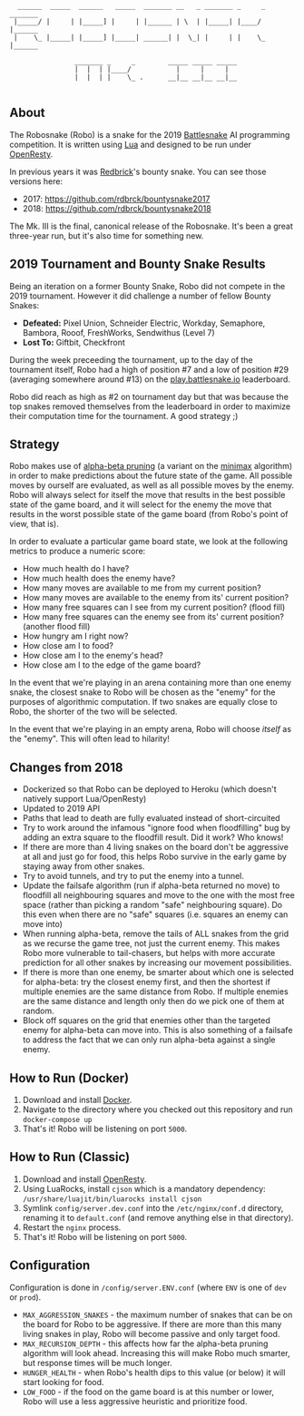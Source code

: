 ```
  ______  _____  ______   _____  _______ __   _ _______ _     _ _______
 |_____/ |     | |_____] |     | |______ | \  | |_____| |____/  |______
 |    \_ |_____| |_____] |_____| ______| |  \_| |     | |    \_ |______
                                                                       
                _______ _     _        _____ _____ _____               
                |  |  | |____/           |     |     |                 
                |  |  | |    \_ .      __|__ __|__ __|__               
                                                                       
```

## About
The Robosnake (Robo) is a snake for the 2019 [Battlesnake](http://www.battlesnake.io) AI programming competition. It is written using [Lua](https://www.lua.org/) and designed to be run under [OpenResty](http://openresty.org/).

In previous years it was [Redbrick](http://www.rdbrck.com)'s bounty snake. You can see those versions here:

* 2017: https://github.com/rdbrck/bountysnake2017
* 2018: https://github.com/rdbrck/bountysnake2018

The Mk. III is the final, canonical release of the Robosnake. It's been a great three-year run, but it's also time for something new.


## 2019 Tournament and Bounty Snake Results
Being an iteration on a former Bounty Snake, Robo did not compete in the 2019 tournament. However it did challenge a number of fellow Bounty Snakes:

* **Defeated:** Pixel Union, Schneider Electric, Workday, Semaphore, Bambora, Rooof, FreshWorks, Sendwithus (Level 7)
* **Lost To:** Giftbit, Checkfront

During the week preceeding the tournament, up to the day of the tournament itself, Robo had a high of position #7 and a low of position #29 (averaging somewhere around #13) on the [play.battlesnake.io](http://play.battlesnake.io) leaderboard.

Robo did reach as high as #2 on tournament day but that was because the top snakes removed themselves from the leaderboard in order to maximize their computation time for the tournament. A good strategy ;)


## Strategy
Robo makes use of [alpha-beta pruning](https://en.wikipedia.org/wiki/Alpha%E2%80%93beta_pruning) (a variant on the [minimax](https://en.wikipedia.org/wiki/Minimax) algorithm) in order to make predictions about the future state of the game. All possible moves by ourself are evaluated, as well as all possible moves by the enemy. Robo will always select for itself the move that results in the best possible state of the game board, and it will select for the enemy the move that results in the worst possible state of the game board (from Robo's point of view, that is).

In order to evaluate a particular game board state, we look at the following metrics to produce a numeric score:

* How much health do I have?
* How much health does the enemy have?
* How many moves are available to me from my current position?
* How many moves are available to the enemy from its' current position?
* How many free squares can I see from my current position? (flood fill)
* How many free squares can the enemy see from its' current position? (another flood fill)
* How hungry am I right now?
* How close am I to food?
* How close am I to the enemy's head?
* How close am I to the edge of the game board?

In the event that we're playing in an arena containing more than one enemy snake, the closest snake to Robo will be chosen as the "enemy" for the purposes of algorithmic computation. If two snakes are equally close to Robo, the shorter of the two will be selected.

In the event that we're playing in an empty arena, Robo will choose *itself* as the "enemy". This will often lead to hilarity!


## Changes from 2018
* Dockerized so that Robo can be deployed to Heroku (which doesn't natively support Lua/OpenResty)
* Updated to 2019 API
* Paths that lead to death are fully evaluated instead of short-circuited
* Try to work around the infamous "ignore food when floodfilling" bug by adding an extra square to the floodfill result. Did it work? Who knows!
* If there are more than 4 living snakes on the board don't be aggressive at all and just go for food, this helps Robo survive in the early game by staying away from other snakes.
* Try to avoid tunnels, and try to put the enemy into a tunnel.
* Update the failsafe algorithm (run if alpha-beta returned no move) to floodfill all neighbouring squares and move to the one with the most free space (rather than picking a random "safe" neighbouring square). Do this even when there are no "safe" squares (i.e. squares an enemy can move into)
* When running alpha-beta, remove the tails of ALL snakes from the grid as we recurse the game tree, not just the current enemy. This makes Robo more vulnerable to tail-chasers, but helps with more accurate prediction for all other snakes by increasing our movement possibilities.
* If there is more than one enemy, be smarter about which one is selected for alpha-beta: try the closest enemy first, and then the shortest if multiple enemies are the same distance from Robo. If multiple enemies are the same distance and length only then do we pick one of them at random.
* Block off squares on the grid that enemies other than the targeted enemy for alpha-beta can move into. This is also something of a failsafe to address the fact that we can only run alpha-beta against a single enemy.


## How to Run (Docker)
1. Download and install [Docker](http://docker.com/).
2. Navigate to the directory where you checked out this repository and run `docker-compose up`
3. That's it! Robo will be listening on port `5000`.


## How to Run (Classic)
1. Download and install [OpenResty](http://openresty.org/).
2. Using LuaRocks, install `cjson` which is a mandatory dependency: `/usr/share/luajit/bin/luarocks install cjson`
3. Symlink `config/server.dev.conf` into the `/etc/nginx/conf.d` directory, renaming it to `default.conf` (and remove anything else in that directory).
4. Restart the `nginx` process.
5. That's it! Robo will be listening on port `5000`.


## Configuration
Configuration is done in `/config/server.ENV.conf` (where `ENV` is one of `dev` or `prod`). 

* `MAX_AGGRESSION_SNAKES` - the maximum number of snakes that can be on the board for Robo to be aggressive. If there are more than this many living snakes in play, Robo will become passive and only target food.
* `MAX_RECURSION_DEPTH` - this affects how far the alpha-beta pruning algorithm will look ahead. Increasing this will make Robo much smarter, but response times will be much longer.
* `HUNGER_HEALTH` - when Robo's health dips to this value (or below) it will start looking for food.
* `LOW_FOOD` - if the food on the game board is at this number or lower, Robo will use a less aggressive heuristic and prioritize food.
